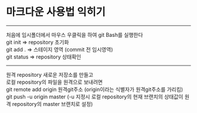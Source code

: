 # 마크다운 사용법 익히기
*** 
처음에 임시폴더에서 마우스 우클릭을 하여 git Bash를 실행한다   
git init => repository 초기화   
git add . => 스테이지 영역 (commit 전 임시영역)   
git status => repository 상태확인   
***   
원격 repository 새로운 저장소를 만들고   
로컬 repository의 파일을 원격으로 보내려면   
git remote add origin 원격git주소 (origin이라는 식별자가 원격git주소를 가리킴)   
git push -u origin master (-u 지정시 로컬 repository의 현재 브랜치의 상태값이 원격 repository의 master 브랜치로 설정)   

